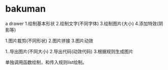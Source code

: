 # bakuman
a drawer
1.绘制基本形状
2.绘制文字(不同字体)
3.绘制图片(大小)
4.添加特效(阴影等)

1.图片裁剪(不同形状)
2.图片拼接
3.图片动效

1..导出图片(不同大小)
2.导出代码(动效代码)
3.根据规则生成图片


单独调用函数绘制，和传入规则list绘制。